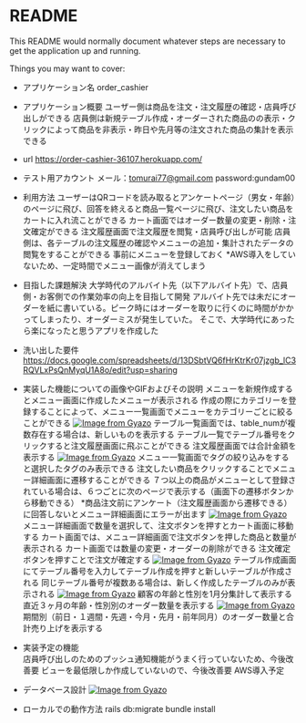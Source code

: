# README

This README would normally document whatever steps are necessary to get the
application up and running.

Things you may want to cover:

* アプリケーション名
order_cashier

* アプリケーション概要
ユーザー側は商品を注文・注文履歴の確認・店員呼び出しができる
店員側は新規テーブル作成・オーダーされた商品のの表示・クリックによって商品を非表示・昨日や先月等の注文された商品の集計を表示できる


* url
https://order-cashier-36107.herokuapp.com/

* テスト用アカウント
メール：tomurai77@gmail.com
password:gundam00

* 利用方法
ユーザーはQRコードを読み取るとアンケートページ（男女・年齢）のページに飛び、回答を終えると商品一覧ページに飛び、注文したい商品をカートに入れ流ことができる
カート画面ではオーダー数量の変更・削除・注文確定ができる
注文履歴画面で注文履歴を閲覧・店員呼び出しが可能
店員側は、各テーブルの注文履歴の確認やメニューの追加・集計されたデータの閲覧をすることができる
事前にメニューを登録しておく *AWS導入をしていないため、一定時間でメニュー画像が消えてしまう


* 目指した課題解決
大学時代のアルバイト先（以下アルバイト先）で、店員側・お客側での作業効率の向上を目指して開発
アルバイト先では未だにオーダーを紙に書いている。ピーク時にはオーダーを取りに行くのに時間がかかってしまったり、オーダーミスが発生していた。
そこで、大学時代にあったら楽になったと思うアプリを作成した

* 洗い出した要件
https://docs.google.com/spreadsheets/d/13DSbtVQ6fHrKtrKr07jzgb_lC3RQVLxPsQnMyqU1A8o/edit?usp=sharing

* 実装した機能についての画像やGIFおよびその説明
メニューを新規作成するとメニュー画面に作成したメニューが表示される
作成の際にカテゴリーを登録することによって、メニュー一覧画面でメニューをカテゴリーごとに絞ることができる
[![Image from Gyazo](https://i.gyazo.com/65941d250abf660a048093a0904583f1.gif)](https://gyazo.com/65941d250abf660a048093a0904583f1)
テーブル一覧画面では、table_numが複数存在する場合は、新しいものを表示する
テーブル一覧でテーブル番号をクリックすると注文履歴画面に飛ぶことができる
注文履歴画面では合計金額を表示する
[![Image from Gyazo](https://i.gyazo.com/a04d2585f5a9bbdcbbdb35132f66d23c.gif)](https://gyazo.com/a04d2585f5a9bbdcbbdb35132f66d23c)
メニュー一覧画面でタグの絞り込みをすると選択したタグのみ表示できる
注文したい商品をクリックすることでメニュー詳細画面に遷移することができる
７つ以上の商品がメニューとして登録されている場合は、６つごとに次のページで表示する（画面下の遷移ボタンから移動できる）
*商品注文前にアンケート（注文履歴画面から遷移できる）に回答しないとメニュー詳細画面にエラーが出ます
[![Image from Gyazo](https://i.gyazo.com/ea7b1c965376c9b4cdcde192acae1a24.gif)](https://gyazo.com/ea7b1c965376c9b4cdcde192acae1a24)
メニュー詳細画面で数量を選択して、注文ボタンを押すとカート画面に移動する
カート画面では、メニュー詳細画面で注文ボタンを押した商品と数量が表示される
カート画面では数量の変更・オーダーの削除ができる
注文確定ボタンを押すことで注文が確定する
[![Image from Gyazo](https://i.gyazo.com/dc8d6d7813c02733f120850cab7f1780.gif)](https://gyazo.com/dc8d6d7813c02733f120850cab7f1780)
テーブル作成画面にてテーブル番号を入力してテーブル作成を押すと新しいテーブルが作成される
同じテーブル番号が複数ある場合は、新しく作成したテーブルのみが表示される
[![Image from Gyazo](https://i.gyazo.com/660d3813bfe7d7fe33d809898faf17f1.png)](https://gyazo.com/660d3813bfe7d7fe33d809898faf17f1)
顧客の年齢と性別を1月分集計して表示する
直近３ヶ月の年齢・性別別のオーダー数量を表示する
[![Image from Gyazo](https://i.gyazo.com/ac77887453ca0181737f019c619c732b.png)](https://gyazo.com/ac77887453ca0181737f019c619c732b)
期間別（前日・１週間・先週・今月・先月・前年同月）のオーダー数量と合計売り上げを表示する

* 実装予定の機能	
店員呼び出しのためのプッシュ通知機能がうまく行っていないため、今後改善要
ビューを最低限しか作成していないので、今後改善要
AWS導入予定

* データベース設計
[![Image from Gyazo](https://i.gyazo.com/86d484d7ca55408d16fc4351fb37d82c.png)](https://gyazo.com/86d484d7ca55408d16fc4351fb37d82c)


* ローカルでの動作方法
rails db:migrate 
bundle install
